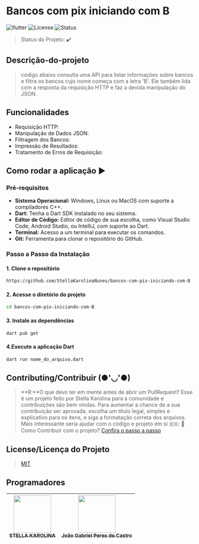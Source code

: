 # Bancos com pix iniciando com B

![flutter](https://img.shields.io/static/v1?label=flutter%2B%2B&message=c++&color=orange&style=for-the-badge&logo=c%2B%2B)
![License](http://img.shields.io/static/v1?label=License&message=MIT&color=green&style=for-the-badge)
![Status](http://img.shields.io/static/v1?label=STATUS&message=CONCLUIDO&color=GREEN&style=for-the-badge)

> Status do Projeto: :heavy_check_mark:

## Descrição-do-projeto 

> código abaixo consulta uma API para listar informações sobre bancos e filtra os bancos cujo nome começa com a letra 'B'. Ele também lida com a resposta da requisição HTTP e faz a devida manipulação do JSON.

## Funcionalidades

- Requisição HTTP:
- Manipulação de Dados JSON: 
- Filtragem dos Bancos:
- Impressão de Resultados:
- Tratamento de Erros de Requisição:

## Como rodar a aplicação :arrow_forward:

### Pré-requisitos

- **Sistema Operacional:** Windows, Linux ou MacOS com suporte a compiladores C++.  
- **Dart:** Tenha o Dart SDK instalado no seu sistema.
- **Editor de Código:** Editor de código de sua escolha, como Visual Studio Code, Android Studio, ou IntelliJ, com suporte ao Dart.
- **Terminal:** Acesso a um terminal para executar os comandos.  
- **Git:** Ferramenta para clonar o repositório do GitHub.  

### Passo a Passo da Instalação

#### 1. Clone o repositório  
```bash  
https://github.com/StellaKarolinaNunes/bancos-com-pix-iniciando-com-B
```

#### 2. Acesse o diretório do projeto  
```bash  
cd bancos-com-pix-iniciando-com-B
```

#### 3.  Instale as dependências
```bash  
dart pub get
```

#### 4.Execute a aplicação Dart

```bash  
dart run nome_do_arquivo.dart
```

## Contributing/Contribuir (●'◡'●)

> **R:**O que devo ter em mente antes de abrir um PullRequest?
>  Esse é um projeto feito por Stella Karolina para a comunidade e contribuições são bem vindas.
>  Para aumentar a chance de a sua contribuição ser aprovada, escolha um título legal, simples e explicativo para os itens, e siga a formatação correta dos arquivos.
> Mais interessante seria ajudar com o código e projeto em si
> 🇧🇷:  :purple_heart: Como Contribuir com o projeto? [Confira o passo a passo](./Contribuindo.md)

## License/Licença do Projeto  

> [MIT](./License)

## Programadores


| [<img src="https://github.com/StellaKarolinaNunes.png" width="100px;"/><br /><sub><b>STELLA KAROLINA</b></sub>](https://github.com/StellaKarolinaNunes)<br /> | [<img src="https://github.com/Gab0701.png" width="100px;"/><br /><sub><b>João Gabriel Peres de Castro</b></sub>](https://github.com/Gab0701)<br /> |
| :------------------------------------------------------------------------------------------------------------------------------------------------------------: | :--------------------------------------------------------------------------------------------------------------------------------------------------------------: |
